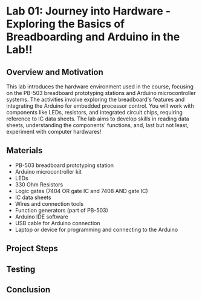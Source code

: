 # Lab 01: Journey into Hardware - Exploring the Basics of Breadboarding and Arduino in the Lab!!

## Overview and Motivation
This lab introduces the hardware environment used in the course, focusing on the PB-503 breadboard prototyping stations and Arduino microcontroller systems. The activities involve exploring the breadboard's features and integrating the Arduino for embedded processor control. You will work with components like LEDs, resistors, and integrated circuit chips, requiring reference to IC data sheets. The lab aims to develop skills in reading data sheets, understanding the components' functions, and, last but not least, experiment with computer hardwares!

## Materials
- PB-503 breadboard prototyping station
- Arduino microcontroller kit
- LEDs
- 330 Ohm Resistors
- Logic gates (7404 OR gate IC and 7408 AND gate IC)
- IC data sheets
- Wires and connection tools
- Function generators (part of PB-503)
- Arduino IDE software
- USB cable for Arduino connection
- Laptop or device for programming and connecting to the Arduino

## Project Steps

## Testing

## Conclusion




